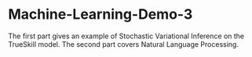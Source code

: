 # Machine-Learning-Demo-3

The first part gives an example of Stochastic Variational Inference on the TrueSkill model. The second part covers Natural Language Processing.
